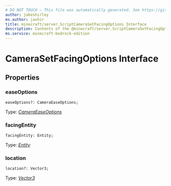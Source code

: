 ```yaml
---
# DO NOT TOUCH — This file was automatically generated. See https://github.com/mojang/minecraftapidocsgenerator to modify descriptions, examples, etc.
author: jakeshirley
ms.author: jashir
title: minecraft/server.ScriptCameraSetFacingOptions Interface
description: Contents of the @minecraft/server.ScriptCameraSetFacingOptions class.
ms.service: minecraft-bedrock-edition
---
```

# CameraSetFacingOptions Interface

## Properties

### **easeOptions**
`easeOptions?: CameraEaseOptions;`

Type: [*CameraEaseOptions*](CameraEaseOptions.md)

### **facingEntity**
`facingEntity: Entity;`

Type: [*Entity*](Entity.md)

### **location**
`location?: Vector3;`

Type: [*Vector3*](Vector3.md)
